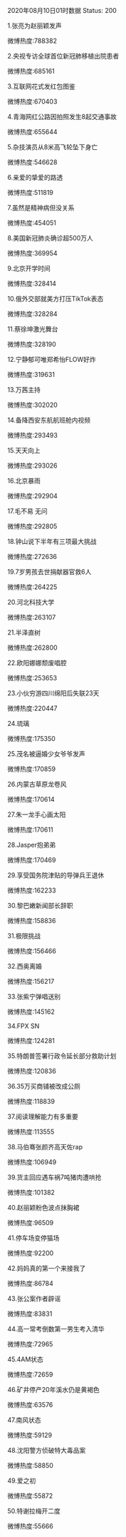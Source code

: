2020年08月10日01时数据
Status: 200

1.张亮为赵丽颖发声

微博热度:788382

2.央视专访全球首位新冠肺移植出院患者

微博热度:685161

3.互联网花式发红包图鉴

微博热度:670403

4.青海网红公路因拍照发生8起交通事故

微博热度:655644

5.杂技演员从8米高飞轮坠下身亡

微博热度:546628

6.亲爱的挚爱的路透

微博热度:511819

7.虽然是精神病但没关系

微博热度:454051

8.美国新冠肺炎确诊超500万人

微博热度:369954

9.北京开学时间

微博热度:328414

10.俄外交部就美方打压TikTok表态

微博热度:328284

11.蔡徐坤激光舞台

微博热度:328190

12.宁静郁可唯郑希怡FLOW好炸

微博热度:319631

13.万茜主持

微博热度:302020

14.备降西安东航航班舱内视频

微博热度:293493

15.天天向上

微博热度:293026

16.北京暴雨

微博热度:292904

17.毛不易 无问

微博热度:292805

18.钟山说下半年有三项最大挑战

微博热度:272636

19.7岁男孩去世捐献器官救6人

微博热度:264225

20.河北科技大学

微博热度:263107

21.半泽直树

微博热度:262800

22.欧阳娜娜颓废唱腔

微博热度:253653

23.小伙穷游四川绵阳后失联23天

微博热度:220447

24.琉璃

微博热度:175350

25.茂名被逼婚少女爷爷发声

微博热度:170859

26.内蒙古草原龙卷风

微博热度:170614

27.朱一龙手心画太阳

微博热度:170611

28.Jasper抱弟弟

微博热度:170469

29.享受国务院津贴的导弹兵王退休

微博热度:162233

30.黎巴嫩新闻部长辞职

微博热度:158836

31.极限挑战

微博热度:156466

32.西奥离婚

微博热度:156217

33.张紫宁弹唱送别

微博热度:145162

34.FPX SN

微博热度:124281

35.特朗普签署行政令延长部分救助计划

微博热度:120836

36.35万买商铺被改成公厕

微博热度:118839

37.阅读理解能力有多重要

微博热度:113555

38.马伯骞张颜齐高天佐rap

微博热度:106949

39.货主回应遇车祸7吨猪肉遭哄抢

微博热度:101382

40.赵丽颖粉色波点抹胸裙

微博热度:96509

41.停车场变停猫场

微博热度:92200

42.妈妈真的第一个来接我了

微博热度:86784

43.张公案作者辟谣

微博热度:83831

44.高一常考倒数第一男生考入清华

微博热度:72965

45.4AM状态

微博热度:72659

46.矿井停产20年溪水仍是黄褐色

微博热度:63576

47.南风状态

微博热度:59129

48.沈阳警方侦破特大毒品案

微博热度:58850

49.爱之初

微博热度:55872

50.特谢拉梅开二度

微博热度:55666

